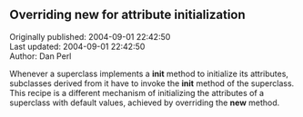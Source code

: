 ## Overriding __new__ for attribute initialization  
Originally published: 2004-09-01 22:42:50  
Last updated: 2004-09-01 22:42:50  
Author: Dan Perl  
  
Whenever a superclass implements a __init__ method to initialize its attributes, subclasses derived from it have to invoke the __init__ method of the superclass.  This recipe is a different mechanism of initializing the attributes of a superclass with default values, achieved by overriding the __new__ method.